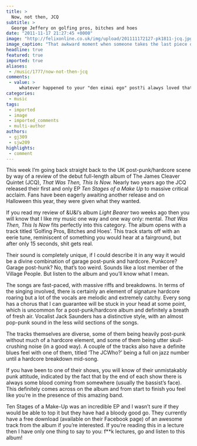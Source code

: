```yaml
---
title: >
  Now, not then, JCQ
subtitle: >
  George Jeffery on golfing pros, bitches and hoes
date: "2011-11-17 21:27:45 +0000"
image: "http://felixonline.co.uk/img/upload/201111172127-pk1811-jcq.jpg"
image_caption: "That awkward moment when someone takes the last piece of cake... or the cake."
headline: true
featured: true
imported: true
aliases:
 - /music/1777/now-not-then-jcq
comments:
 - value: >
     whatever happened to your "den eimai ego" post?i alawys loved that song and i was really surprised that somebody else remembered it.i'm all for your video idea.by the way, the letters i had to type so i could post this where "hebop". do these people know me?,Best of everything with the new CD, it sure is<a href="http://cmajrjmj.com"> saecipl</a>. Thanks for sharing your beautiful words and music. Looking forward to seeing you in Oct. at the Giggling Gator, thanks for coming and gracing us with your talents., those basic glass laser dihydrotestosterone dht cheap cialis
categories:
 - music
tags:
 - imported
 - image
 - imported_comments
 - multi-author
authors:
 - gj309
 - sjw209
highlights:
 - comment
---
```


This week I’m going back straight back to the UK post-punk/hardcore scene by way of a review of the debut full-length album of The James Cleaver Quintet (JCQ), _That Was Then, This Is Now._ Nearly two years ago the JCQ released their first and only EP _Ten Stages of a Make Up_ to massive critical acclaim. Fans have been eagerly awaiting another release and on Halloween this year, they were given what they wanted.

If you read my review of &U&I’s album _Light Bearer_ two weeks ago then you will know that I like my music one way and one way only: mental. _That Was Then, This Is Now_ fits perfectly into this category. The album opens with a track titled ‘Golfing Pros, Bitches and Hoes’. This track starts off with an eerie tune, reminiscent of something you would hear at a fairground, but after only 15 seconds, shit gets real.

Their sound is completely unique, if I could describe it in any way it would be a divine combination of garage post-punk and hardcore. Punkcore? Garage post-hunk? No, that’s too weird. Sounds like a lost member of the Village People. But listen to the album and you’ll know what I mean.

The songs are fast-paced, with massive riffs and breakdowns. In terms of the singing involved, there is certainly an element of signature hardcore roaring but a lot of the vocals are melodic and extremely catchy. Every song has a chorus that I can guarantee will be stuck in your head at some point, which is uncommon for a post-punk/hardcore album and definitely a breath of fresh air. Vocalist Jack Saunders has a distinctive style, with an almost pop-punk sound in the less wild sections of the songs.

The tracks themselves are diverse, some of them being heavily post-punk without much of a hardcore element, and some of them being utter skull-crushing noise (in a good way). A couple of the tracks also have a definite blues feel with one of them, titled ‘The JCWho?’ being a full on jazz number until a hardcore breakdown mid-song.

If you have been to one of their shows, you will know of their unmistakably punk attitude, indicated by the fact that by the end of each show there is always some blood coming from somewhere (usually the bassist’s face). This definitely comes across on the album and from start to finish you feel like you’re in the presence of this amazing band.

Ten Stages of a Make-Up was an incredible EP and I wasn’t sure if they would be able to top it but they have had a bloody good go. They currently have a free download (available on their Facebook page) of an awesome track from the album if you’re interested. If you’re reading this in a lecture then I have only one thing to say to you: f**k lectures, go and listen to this album!
